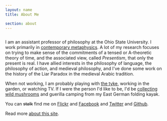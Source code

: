 ```yaml
---
layout: name
title: About Me

section: about
---
```


<img class="gravatar" src="http://www.gravatar.com/avatar.php?gravatar_id=f5c32764cbb1669dd68cb9130ee9fe86" alt=""/>

I am an assistant professor of philosophy at the Ohio State University. I work primarily in [contemporary metaphysics](http://plato.stanford.edu/entries/metaphysics/ "metaphysics"). A lot of my research focuses on trying to make sense of the commitments of a tensed or A-theoretic theory of time, and the associated view, called *Presentism*, that only the present is real. I have allied interests in the philosophy of language, the philosophy of action, and medieval philosophy, and I've done some work on the history of the Liar Paradox in the medieval Arabic tradition.


When not working, I am probably playing with [the tyke](http://flickr.com/photos/davsans/tags/hazel/), working in the garden, or watching TV. If I were the person I'd like to be, I'd be [collecting wild mushrooms](http://morelmushroomhunting.com/morelfinds.html) and guerilla camping from my East German folding kayak.

You can ~~stalk~~ find me on [Flickr](http://www.flickr.com/photos/davsans/) and [Facebook](http://www.facebook.com/people/David_Sanson/12455093) and [Twitter](http://twitter.com/davsans22) and [Github](http://github.com/dsanson).

Read more [about this site](/about-site).
